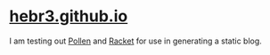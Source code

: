 # [hebr3.github.io](https://hebr3.github.io/)

I am testing out [Pollen](https://docs.racket-lang.org/pollen/index.html) and [Racket](https://racket-lang.org/) for use in generating a static blog.